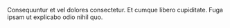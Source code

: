 Consequuntur et vel dolores consectetur. Et cumque libero cupiditate. Fuga ipsam ut explicabo odio nihil quo.